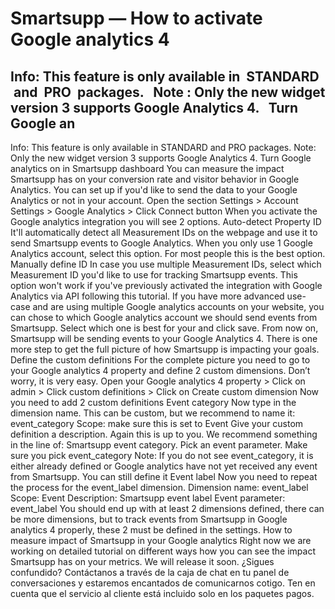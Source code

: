 # Smartsupp — How to activate Google analytics 4
## Info: This feature is only available in  STANDARD  and  PRO  packages.   Note : Only the new widget version 3 supports Google Analytics 4.   Turn Google an
Info: This feature is only available in STANDARD and PRO packages.
Note: Only the new widget version 3 supports Google Analytics 4.
Turn Google analytics on in Smartsupp dashboard
You can measure the impact Smartsupp has on your conversion rate and visitor behavior in Google Analytics. You can set up if you'd like to send the data to your Google Analytics or not in your account.
Open the section Settings > Account Settings > Google Analytics > Click Connect button
When you activate the Google analytics integration you will see 2 options.
Auto-detect Property ID
It'll automatically detect all Measurement IDs on the webpage and use it to send Smartsupp events to Google Analytics.
When you only use 1 Google Analytics account, select this option. For most people this is the best option.
Manually define ID
In case you use multiple Measurement IDs, select which Measurement ID you'd like to use for tracking Smartsupp events. This option won't work if you've previously activated the integration with Google Analytics via API following this tutorial.
If you have more advanced use-case and are using multiple Google analytics accounts on your website, you can chose to which Google analytics account we should send events from Smartsupp.
Select which one is best for your and click save. From now on, Smartsupp will be sending events to your Google Analytics 4. There is one more step to get the full picture of how Smartsupp is impacting your goals.
Define the custom definitions
For the complete picture you need to go to your Google analytics 4 property and define 2 custom dimensions. Don’t worry, it is very easy.
Open your Google analytics 4 property > Click on admin > Click custom definitions > Click on Create custom dimension
Now you need to add 2 custom definitions
Event category
Now type in the dimension name. This can be custom, but we recommend to name it: event_category 
Scope: make sure this is set to Event 
Give your custom definition a description. Again this is up to you. We recommend something in the line of: Smartsupp event category.
Pick an event parameter. Make sure you pick event_category
Note: If you do not see event_category, it is either already defined or Google analytics have not yet received any event from Smartsupp. You can still define it
Event label
Now you need to repeat the process for the event_label dimension.
Dimension name: event_label 
Scope: Event 
Description: Smartsupp event label
Event parameter: event_label
You should end up with at least 2 dimensions defined, there can be more dimensions, but to track events from Smartsupp in Google analytics 4 properly, these 2 must be defined in the settings.
How to measure impact of Smartsupp in your Google analytics
Right now we are working on detailed tutorial on different ways how you can see the impact Smartsupp has on your metrics. We will release it soon.
¿Sigues confundido? Contáctanos a través de la caja de chat en tu panel de conversaciones y estaremos encantados de comunicarnos cotigo. Ten en cuenta que el servicio al cliente está incluido solo en los paquetes pagos.

